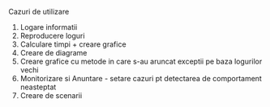 Cazuri de utilizare

1. Logare informatii
2. Reproducere loguri
3. Calculare timpi + creare grafice
4. Creare de diagrame
5. Creare grafice cu metode in care s-au aruncat exceptii pe baza logurilor vechi
6. Monitorizare si Anuntare - setare cazuri pt detectarea de comportament neasteptat
7. Creare de scenarii
